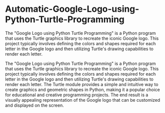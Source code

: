 # Automatic-Google-Logo-using-Python-Turtle-Programming
The "Google Logo using Python Turtle Programming" is a Python program that uses the Turtle graphics library to recreate the iconic Google logo. This project typically involves defining the colors and shapes required for each letter in the Google logo and then utilizing Turtle's drawing capabilities to render each letter. 

The "Google Logo using Python Turtle Programming" is a Python program that uses the Turtle graphics library to recreate the iconic Google logo. This project typically involves defining the colors and shapes required for each letter in the Google logo and then utilizing Turtle's drawing capabilities to render each letter. The Turtle module provides a simple and intuitive way to create graphics and geometric shapes in Python, making it a popular choice for educational and creative programming projects. The end result is a visually appealing representation of the Google logo that can be customized and displayed on the screen.
